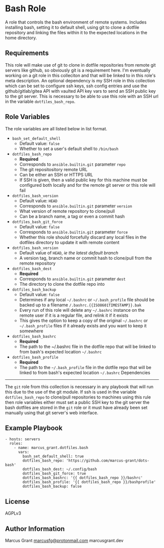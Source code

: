 Bash Role
=========

A role that controls the bash environment of remote systems. Includes installing bash, setting it to default shell, using git to clone a dotfile repository and linking the files within it to the expected locations in the home directory.

Requirements
------------

This role will make use of git to clone in dotfile repositories from remote git servers like github, so obviously git is a requirement here. I'm eventually working on a git role in this colleciton and that will be linked to in this role's meta description. An optional dependency is my SSH role in this collection which can be set to configure ssh keys, ssh config entries and use the github/gitlab/gitea API with vaulted API key vars to send an SSH public key to the git server. This is necessary to be able to use this role with an SSH url in the variable `dotfiles_bash_repo`.

Role Variables
--------------

The role variables are all listed below in list format.

* `bash_set_default_shell`
  * Default value: `false`
  * Whether to set a user's default shell to `/bin/bash`
* `dotfiles_bash_repo`
  * **Required**
  * Corresponds to `ansible.builtin.git` parameter `repo`
  * The git repositository remote URL
  * Can be either an SSH or HTTPS URL
  * If SSH is given, then a valid public key for this machine must be configured both locally and for the remote git server or this role will fail
* `dotfiles_bash_version`
  * Default value: `HEAD`
  * Corresponds to `ansible.builtin.git` parameter `version`
  * What version of remote repository to clone/pull
  * Can be a branch name, a tag or even a commit hash
* `dotfiles_bash_git_force`
  * Default value: `false`
  * Corresponds to `ansible.builtin.git` parameter `force`
  * Whether this role should forcefully discard any local files in the dotfiles directory to update it with remote content
* `dotfiles_bash_version`
  * Default value of `HEAD`, *ie the latest default branch*
  * A version tag, branch name or commit hash to clone/pull from the remote repository
* `dotfiles_bash_dest`
  * **Required**
  * Corresponds to `ansible.builtin.git` parameter `dest`
  * The directory to clone the dotfile repo into
* `dotfiles_bash_backup`
  * Default value: `false`
  * Determines if any local `~/.bashrc` or `~/.bash_profile` file should be backed up to a filename `/.bashrc.{{ISO8601TIMESTAMP}}.bak`
  * Every run of this role will delete any `~/.bashrc` instance on the remote user if it is a regular file, and relink it if it exists
  * This gives the option to keep a copy of the original `~/.bashrc` or `~/.bash_profile` files if it already exists and you want to keep it somewhere
* `dotfiles_bash_bashrc`
  * **Required**
  * The path to the ~/.bashrc file in the dotfile repo that will be linked to from bash's expected location `~/.bashrc`
* `dotfiles_bash_profile`
  * **Required**
  * The path to the `~/.bash_profile` file in the dotfile repo that will be linked to from bash's expected location `~/.bashrc`
Dependencies
------------

The `git` role from this collection is necessary in any playbook that will run this due to the use of the git module. If ssh is used in the variable `dotfiles_bash_repo` to clone/pull repositories to machines using this rule then role variables either must set a public SSH key to the git server the bash dotfiles are stored in the `git` role or it must have already been set manually using that git server's web interface.

Example Playbook
----------------

    - hosts: servers
      roles:
        - name: marcus_grant.dotfiles.bash
          vars:
            bash_set_default_shell: true
            dotfiles_bash_repo: 'https://github.com/marcus-grant/dots-bash'
            dotfiles_bash_dest: ~/.config/bash
            dotfiles_bash_git_force: true
            dotfiles_bash_bashrc: '{{ dotfiles_bash_repo }}/bashrc'
            dotfiles_bash_profile: '{{ dotfiles_bash_repo }}/bashprofile'
            dotfiles_bash_backup: false


License
-------

AGPLv3

Author Information
------------------

Marcus Grant
marcusfg@protonmail.com
marcusgrant.dev

